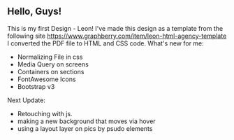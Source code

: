 ## Hello, Guys!

This is my first Design - Leon! I've made this design as a template from the following site https://www.graphberry.com/item/leon-html-agency-template 
I converted the PDF file to HTML and CSS code. 
What's new for me: 
- Normalizing File in css
- Media Query on screens
- Containers on sections
- FontAwesome Icons
- Bootstrap v3


Next Update: 
- Retouching with js. 
- making a new background that moves via hover
- using a layout layer on pics by psudo elements